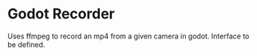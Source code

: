 # Godot Recorder

Uses ffmpeg to record an mp4 from a given camera in godot. Interface to be defined.
